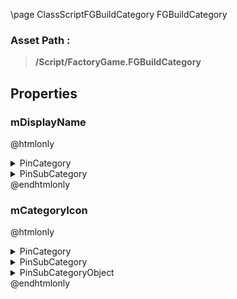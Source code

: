 \page ClassScriptFGBuildCategory FGBuildCategory
### Asset Path :
<b><blockquote>/Script/FactoryGame.FGBuildCategory</blockquote></b>
## Properties

### mDisplayName
@htmlonly
<details>
 <summary>PinCategory</summary>
<blockquote>text</blockquote>
</details>
<details>
 <summary>PinSubCategory</summary>
<blockquote>text</blockquote>
</details>
@endhtmlonly

### mCategoryIcon
@htmlonly
<details>
 <summary>PinCategory</summary>
<blockquote>struct</blockquote>
</details>
<details>
 <summary>PinSubCategory</summary>
<blockquote>struct</blockquote>
</details>
<details>
 <summary>PinSubCategoryObject</summary>
<b><a href="_class_script_slate_brush.html"><blockquote>SlateBrush</blockquote></a></b>
</details>
@endhtmlonly

